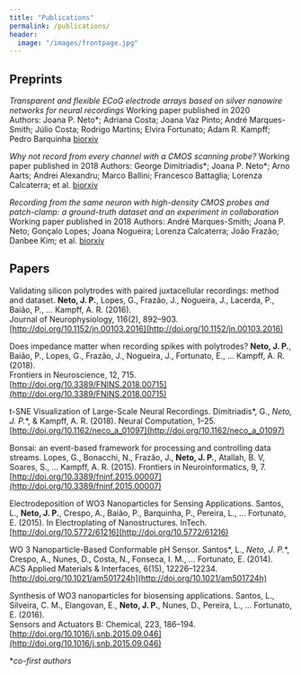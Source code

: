 ```yaml
---
title: "Publications"
permalink: /publications/
header:
  image: "/images/frontpage.jpg"
---
```


## Preprints

*Transparent and flexible ECoG electrode arrays based on silver nanowire networks for neural recordings*
Working paper published in 2020		
Authors: Joana P. Neto*; Adriana Costa; Joana Vaz Pinto; André Marques-Smith; Júlio Costa; Rodrigo Martins; Elvira Fortunato; Adam R. Kampff; Pedro Barquinha
[biorxiv](https://www.biorxiv.org/content/10.1101/2020.02.24.962878v1)


*Why not record from every channel with a CMOS scanning probe?*
Working paper published in 2018	
Authors: George Dimitriadis*; Joana P. Neto*; Arno Aarts; Andrei Alexandru; Marco Ballini; Francesco Battaglia; Lorenza Calcaterra; et al.
[biorxiv](https://www.biorxiv.org/content/10.1101/275818v8)


*Recording from the same neuron with high-density CMOS probes and patch-clamp: a ground-truth dataset and an experiment in collaboration*
Working paper published in 2018
Authors: André Marques-Smith; Joana P. Neto; Gonçalo Lopes; Joana Nogueira; Lorenza Calcaterra; João Frazão; Danbee Kim; et al.
[biorxiv](https://www.biorxiv.org/content/10.1101/370080v2)

## Papers 

Validating silicon polytrodes with paired juxtacellular recordings: method and dataset.
**Neto, J. P.**, Lopes, G., Frazão, J., Nogueira, J., Lacerda, P., Baião, P., … Kampff, A. R. (2016).  
Journal of Neurophysiology, 116(2), 892–903. [http://doi.org/10.1152/jn.00103.2016](http://doi.org/10.1152/jn.00103.2016)


Does impedance matter when recording spikes with polytrodes?
**Neto, J. P.**, Baião, P., Lopes, G., Frazão, J., Nogueira, J., Fortunato, E., … Kampff, A. R. (2018).  
Frontiers in Neuroscience, 12, 715. [http://doi.org/10.3389/FNINS.2018.00715](http://doi.org/10.3389/FNINS.2018.00715)


t-SNE Visualization of Large-Scale Neural Recordings.
Dimitriadis*, G., **Neto*, J. P.**, & Kampff, A. R. (2018). 
Neural Computation, 1–25. [http://doi.org/10.1162/neco_a_01097](http://doi.org/10.1162/neco_a_01097)


Bonsai: an event-based framework for processing and controlling data streams.
Lopes, G., Bonacchi, N., Frazão, J., **Neto, J. P.**, Atallah, B. V, Soares, S., … Kampff, A. R. (2015). 
Frontiers in Neuroinformatics, 9, 7. [http://doi.org/10.3389/fninf.2015.00007](http://doi.org/10.3389/fninf.2015.00007)


Electrodeposition of WO3 Nanoparticles for Sensing Applications.
Santos, L., **Neto, J. P.**, Crespo, A., Baião, P., Barquinha, P., Pereira, L., … Fortunato, E. (2015). 
In Electroplating of Nanostructures. InTech. [http://doi.org/10.5772/61216](http://doi.org/10.5772/61216)


WO 3 Nanoparticle-Based Conformable pH Sensor.
Santos*, L., **Neto*, J. P.**, Crespo, A., Nunes, D., Costa, N., Fonseca, I. M., … Fortunato, E. (2014).  
ACS Applied Materials & Interfaces, 6(15), 12226–12234. [http://doi.org/10.1021/am501724h](http://doi.org/10.1021/am501724h)


Synthesis of WO3 nanoparticles for biosensing applications.
Santos, L., Silveira, C. M., Elangovan, E., **Neto, J. P.**, Nunes, D., Pereira, L., … Fortunato, E. (2016).  
Sensors and Actuators B: Chemical, 223, 186–194. [http://doi.org/10.1016/j.snb.2015.09.046](http://doi.org/10.1016/j.snb.2015.09.046)


**co-first authors*


